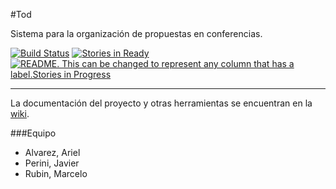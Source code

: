 #Tod 

Sistema para la organización de propuestas en conferencias.

[![Build Status](https://travis-ci.org/EIS-Tod/tod.svg?branch=develop)](https://travis-ci.org/EIS-Tod/tod)
[![Stories in Ready](https://badge.waffle.io/EIS-Tod/tod.png?label=ready&title=Ready)](http://waffle.io/EIS-Tod/tod) [![README. This can be changed to represent any column that has a label.Stories in Progress](https://badge.waffle.io/EIS-Tod/tod.png?label=in%20progress&title=InProgress)](http://waffle.io/EIS-Tod/tod)


---

La documentación del proyecto y otras herramientas se encuentran en la [wiki](https://github.com/EIS-Tod/tod/wiki).


###Equipo

+ Alvarez, Ariel
+ Perini, Javier
+ Rubin, Marcelo